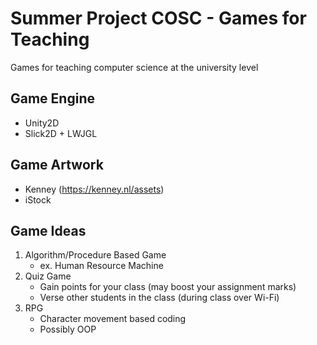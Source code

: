 # Summer Project COSC - Games for Teaching
Games for teaching computer science at the university level 
## Game Engine
- Unity2D
- Slick2D + LWJGL
## Game Artwork
- Kenney (https://kenney.nl/assets)
- iStock
## Game Ideas
1. Algorithm/Procedure Based Game
   - ex. Human Resource Machine
2. Quiz Game
   - Gain points for your class (may boost your assignment marks)
   - Verse other students in the class (during class over Wi-Fi)
3. RPG
   - Character movement based coding
   - Possibly OOP
